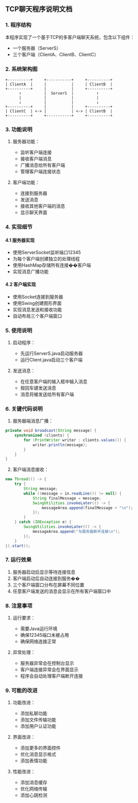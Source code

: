 ## TCP聊天程序说明文档

### 1. 程序结构

本程序实现了一个基于TCP的多客户端聊天系统，包含以下组件：
- 一个服务器（ServerS）
- 三个客户端（ClientA、ClientB、ClientC）

### 2. 系统架构图

```
+----------+     +-----------+     +----------+
| ClientA  |     |           |     | ClientB  |
+----------+     |           |     +----------+
      ↑          |  ServerS  |          ↑
      |          |           |          |
      ↓          |           |          ↓
+----------+     |           |     +----------+
| ClientC  | <-> |           | <-> | ClientB  |
+----------+     +-----------+     +----------+
```

### 3. 功能说明

1. 服务器功能：
   - 监听客户端连接
   - 接收客户端消息
   - 广播消息给所有客户端
   - 管理客户端连接状态

2. 客户端功能：
   - 连接到服务器
   - 发送消息
   - 接收其他客户端的消息
   - 显示聊天界面

### 4. 实现细节

#### 4.1 服务器实现
- 使用ServerSocket监听端口12345
- 为每个客户端创建独立的处理线程
- 使用HashMap存储所有连接��客户端
- 实现消息广播功能

#### 4.2 客户端实现
- 使用Socket连接到服务器
- 使用Swing创建图形界面
- 实现消息发送和接收功能
- 自动布局三个客户端窗口

### 5. 使用说明

1. 启动程序：
   - 先运行ServerS.java启动服务器
   - 运行Client.java启动三个客户端

2. 发送消息：
   - 在任意客户端的输入框中输入消息
   - 按回车键发送消息
   - 消息将被发送给所有客户端

### 6. 关键代码说明

1. 服务器端消息广播：
```java
private void broadcast(String message) {
    synchronized (clients) {
        for (PrintWriter writer : clients.values()) {
            writer.println(message);
        }
    }
}
```

2. 客户端消息接收：
```java
new Thread(() -> {
    try {
        String message;
        while ((message = in.readLine()) != null) {
            String finalMessage = message;
            SwingUtilities.invokeLater(() -> {
                messageArea.append(finalMessage + "\n");
            });
        }
    } catch (IOException e) {
        SwingUtilities.invokeLater(() -> {
            messageArea.append("与服务器断开连接\n");
        });
    }
}).start();
```

### 7. 运行效果

1. 服务器启动后显示等待连接信息
2. 客户端启动后自动连接到服务��
3. 三个客户端窗口分布在屏幕不同位置
4. 任意客户端发送的消息会显示在所有客户端窗口中

### 8. 注意事项

1. 运行要求：
   - 需要Java运行环境
   - 确保12345端口未被占用
   - 确保网络连接正常

2. 异常处理：
   - 服务器异常会在控制台显示
   - 客户端连接异常会在界面显示
   - 程序会自动处理客户端断开连接

### 9. 可能的改进

1. 功能改进：
   - 添加私聊功能
   - 添加文件传输功能
   - 添加用户认证功能

2. 界面改进：
   - 添加更多的界面控件
   - 优化消息显示格式
   - 添加表情功能

3. 性能改进：
   - 添加消息缓存
   - 优化网络传输
   - 添加心跳检测 